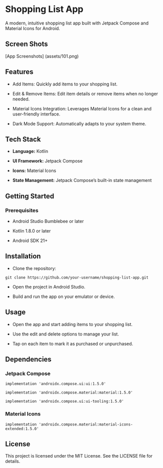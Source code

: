 
# Shopping List App

A modern, intuitive shopping list app built with Jetpack Compose and Material Icons for Android.

## Screen Shots

[App Screenshots] (assets/101.png)


## Features

- Add Items: Quickly add items to your shopping list.

- Edit & Remove Items: Edit item details or remove items when no longer needed.

- Material Icons Integration: Leverages Material Icons for a clean and user-friendly interface.

- Dark Mode Support: Automatically adapts to your system theme.

## Tech Stack

- **Language:** Kotlin

- **UI Framework:** Jetpack Compose

- **Icons:** Material Icons

- **State Management:** Jetpack Compose’s built-in state management

## Getting Started

### Prerequisites

- Android Studio Bumblebee or later

- Kotlin 1.8.0 or later

- Android SDK 21+

## Installation

- Clone the repository:

`git clone https://github.com/your-username/shopping-list-app.git`

- Open the project in Android Studio.

- Build and run the app on your emulator or device.

## Usage

- Open the app and start adding items to your shopping list.

- Use the edit and delete options to manage your list.

- Tap on each item to mark it as purchased or unpurchased.


## Dependencies

### Jetpack Compose

`implementation 'androidx.compose.ui:ui:1.5.0'`

`implementation 'androidx.compose.material:material:1.5.0'`

`implementation 'androidx.compose.ui:ui-tooling:1.5.0'`

### Material Icons

`implementation 'androidx.compose.material:material-icons-extended:1.5.0'`

## License

This project is licensed under the MIT License. See the LICENSE file for details.


